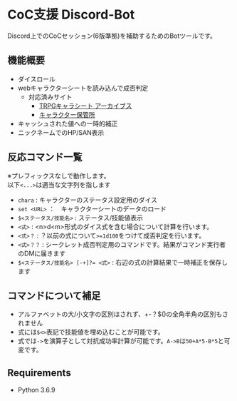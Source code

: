 # CoC支援 Discord-Bot 
Discord上でのCoCセッション(6版準拠)を補助するためのBotツールです。


## 機能概要  

- ダイスロール
- webキャラクターシートを読み込んで成否判定
   - 対応済みサイト
       - [TRPGキャラシート アーカイブス](https://chara.revinx.net)
       - [キャラクター保管所](https://charasheet.vampire-blood.net)
- キャッシュされた値への一時的補正
- ニックネームでのHP/SAN表示


## 反応コマンド一覧  

※プレフィックスなしで動作します。  
以下`<...>`は適当な文字列を指します 
 
- `chara`  : キャラクターのステータス設定用のダイス  
- `set <URL>`  ：　キャラクターシートのデータのロード  
- `$<ステータス/技能名>`  : ステータス/技能値表示  
- `<式>`  : \<n\>d\<m\>形式のダイス式を含む場合について計算を行います。
- `<式>？` :  ？以前の式について`>=1d100`をつけて成否判定を行います。  
- `<式>？？` :  シークレット成否判定用のコマンドです。結果がコマンド実行者のDMに届きます  
- `$<ステータス/技能名> [-+]?= <式>`  : 右辺の式の計算結果で一時補正を保存します

## コマンドについて補足
- アルファベットの大/小文字の区別はされず、+-？$()の全角半角の区別もされません
- 式には`$<>`表記で技能値を埋め込むことが可能です。
- 式では`->`を演算子として対抗成功率計算が可能です。`A->B`は`50+A*5-B*5`と可変です。

## Requirements
- Python 3.6.9
